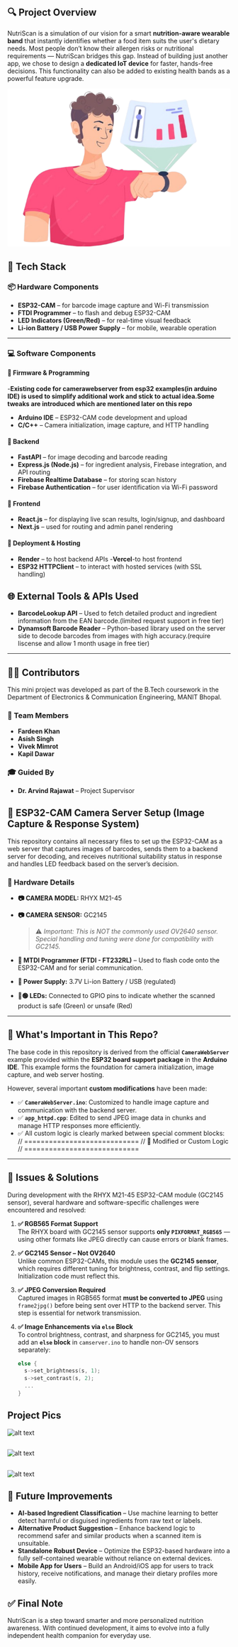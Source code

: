 ## 🔍 Project Overview

NutriScan is a simulation of our vision for a smart **nutrition-aware wearable band** that instantly identifies whether a food item suits the user's dietary needs. Most people don’t know their allergen risks or nutritional requirements — NutriScan bridges this gap. Instead of building just another app, we chose to design a **dedicated IoT device** for faster, hands-free decisions. This functionality can also be added to existing health bands as a powerful feature upgrade.

![alt text](./images/watchanew.png)

## 🧰 Tech Stack

### 📦 Hardware Components
- **ESP32-CAM** – for barcode image capture and Wi-Fi transmission
- **FTDI Programmer** – to flash and debug ESP32-CAM
- **LED Indicators (Green/Red)** – for real-time visual feedback
- **Li-ion Battery / USB Power Supply** – for mobile, wearable operation


---

### 💻 Software Components

#### 🔹 Firmware & Programming
-**Existing code for camerawebserver from esp32 examples(in arduino IDE) is used to simplify additional work and stick to actual idea.Some tweaks are introduced which are mentioned later on this repo**
- **Arduino IDE** – ESP32-CAM code development and upload
- **C/C++** – Camera initialization, image capture, and HTTP handling

#### 🔹 Backend
- **FastAPI** – for image decoding and barcode reading
- **Express.js (Node.js)** – for ingredient analysis, Firebase integration, and API routing
- **Firebase Realtime Database** – for storing scan history
- **Firebase Authentication** – for user identification via Wi-Fi password

#### 🔹 Frontend
- **React.js** – for displaying live scan results, login/signup, and dashboard
- **Next.js** – used for routing and admin panel rendering

#### 🔹 Deployment & Hosting
- **Render** – to host backend APIs
-**Vercel**-to host frontend
- **ESP32 HTTPClient** – to interact with hosted services (with SSL handling)

## 🌐 External Tools & APIs Used

- **BarcodeLookup API** – Used to fetch detailed product and ingredient information from the EAN barcode.(limited request support in free tier)
- **Dynamsoft Barcode Reader** – Python-based library used on the server side to decode barcodes from images with high accuracy.(require liscense and allow 1 month usage in free tier)
---

## 👨‍💻 Contributors

This mini project was developed as part of the B.Tech coursework in the Department of Electronics & Communication Engineering, MANIT Bhopal.

### 👥 Team Members

- **Fardeen Khan**  
- **Asish Singh** 
- **Vivek Mimrot** 
- **Kapil Dawar**  

### 🎓 Guided By

- **Dr. Arvind Rajawat** – Project Supervisor  




## 📸 ESP32-CAM Camera Server Setup (Image Capture & Response System)

This repository contains all necessary files to set up the ESP32-CAM as a web server that captures images of barcodes, sends them to a backend server for decoding, and receives nutritional suitability status in response and handles LED feedback based on the server’s decision.

### 🧩 Hardware Details

- **📷 CAMERA MODEL:** RHYX M21-45  
- **📷 CAMERA SENSOR:** GC2145  
  > ⚠️ *Important: This is NOT the commonly used OV2640 sensor. Special handling and tuning were done for compatibility with GC2145.*

- **🔌 MTDI Programmer (FTDI - FT232RL)** – Used to flash code onto the ESP32-CAM and for serial communication.
- **🔋 Power Supply:** 3.7V Li-ion Battery / USB (regulated)
- **🔴🟢 LEDs:** Connected to GPIO pins to indicate whether the scanned product is safe (Green) or unsafe (Red)

---

## 🧠 What's Important in This Repo?

The base code in this repository is derived from the official **`CameraWebServer`** example provided within the **ESP32 board support package** in the **Arduino IDE**. This example forms the foundation for camera initialization, image capture, and web server hosting.

However, several important **custom modifications** have been made:

- ✅ **`CameraWebServer.ino`**: Customized to handle image capture and communication with the backend server.
- ✅ **`app_httpd.cpp`**: Edited to send JPEG image data in chunks and manage HTTP responses more efficiently.
- ✅ All custom logic is clearly marked between special comment blocks:
// ============================
// 🔧 Modified or Custom Logic
// ============================
---

## 🐞 Issues & Solutions

During development with the RHYX M21-45 ESP32-CAM module (GC2145 sensor), several hardware and software-specific challenges were encountered and resolved:

1. **✅ RGB565 Format Support**  
   The RHYX board with GC2145 sensor supports **only `PIXFORMAT_RGB565`** — using other formats like JPEG directly can cause errors or blank frames.

2. **✅ GC2145 Sensor – Not OV2640**  
   Unlike common ESP32-CAMs, this module uses the **GC2145 sensor**, which requires different tuning for brightness, contrast, and flip settings. Initialization code must reflect this.

3. **✅ JPEG Conversion Required**  
   Captured images in RGB565 format **must be converted to JPEG** using `frame2jpg()` before being sent over HTTP to the backend server. This step is essential for network transmission.

4. **✅ Image Enhancements via `else` Block**  
   To control brightness, contrast, and sharpness for GC2145, you must add an **`else` block** in `camserver.ino` to handle non-OV sensors separately:
   ```cpp
   else {
     s->set_brightness(s, 1);
     s->set_contrast(s, 2);
     ...
   }

## Project Pics

![alt text](./images/flowchart.png)
## 
![alt text](./images/workflow.png)
## 
![alt text](./images/frontend_Response_to_user.png)


## 🔭 Future Improvements

- **AI-based Ingredient Classification** – Use machine learning to better detect harmful or disguised ingredients from raw text or labels.
- **Alternative Product Suggestion** – Enhance backend logic to recommend safer and similar products when a scanned item is unsuitable.
- **Standalone Robust Device** – Optimize the ESP32-based hardware into a fully self-contained wearable without reliance on external devices.
- **Mobile App for Users** – Build an Android/iOS app for users to track history, receive notifications, and manage their dietary profiles more easily.


## ✅ Final Note

NutriScan is a step toward smarter and more personalized nutrition awareness. With continued development, it aims to evolve into a fully independent health companion for everyday use.

